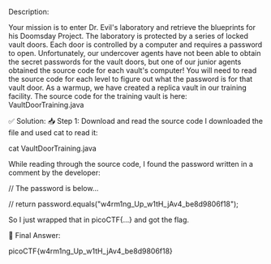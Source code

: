 Description:

Your mission is to enter Dr. Evil's laboratory and retrieve the blueprints for his Doomsday Project. The laboratory is protected by a series of locked vault doors. Each door is controlled by a computer and requires a password to open.
Unfortunately, our undercover agents have not been able to obtain the secret passwords for the vault doors, but one of our junior agents obtained the source code for each vault's computer!
You will need to read the source code for each level to figure out what the password is for that vault door.
As a warmup, we have created a replica vault in our training facility. The source code for the training vault is here: VaultDoorTraining.java

✅ Solution:
📥 Step 1: Download and read the source code
I downloaded the file and used cat to read it:

cat VaultDoorTraining.java

While reading through the source code, I found the password written in a comment by the developer:

// The password is below...

// return password.equals("w4rm1ng_Up_w1tH_jAv4_be8d9806f18");

So I just wrapped that in picoCTF{...} and got the flag.

🏁 Final Answer:

picoCTF{w4rm1ng_Up_w1tH_jAv4_be8d9806f18}
